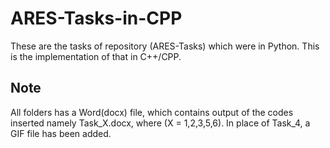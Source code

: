 # ARES-Tasks-in-CPP
These are the tasks of repository (ARES-Tasks) which were in Python. This is the implementation of that in C++/CPP.

## Note
All folders has a Word(docx) file, which contains output of the codes inserted namely Task_X.docx, where (X = 1,2,3,5,6).
In place of Task_4, a GIF file has been added.

